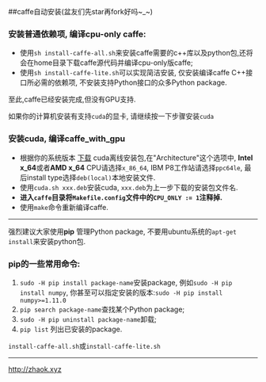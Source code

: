 ##caffe自动安装(盆友们先star再fork好吗~_~)
### 安装普通依赖项, 编译cpu-only caffe:
* 使用`sh install-caffe-all.sh`来安装caffe需要的c++库以及python包,还将会在home目录下载caffe源代码并编译cpu-only版caffe;
* 使用`sh install-caffe-lite.sh`可以实现简洁安装, 仅安装编译caffe C++接口所必需的依赖项, 不安装支持Python接口的众多Python package. 

至此,caffe已经安装完成,但没有GPU支持.

如果你的计算机安装有支持`cuda`的显卡, 请继续按一下步骤安装`cuda`

### 安装cuda, 编译caffe_with_gpu
* 根据你的系统版本 [下载](https://developer.nvidia.com/cuda-downloads) cuda离线安装包,在"Architecture"这个选项中, **Intel x_64**或者**AMD x_64** CPU请选择`x_86_64`, IBM P8工作站请选择`ppc64le`, 最后install type选择`deb(local)`本地安装文件.
* 使用`cuda.sh xxx.deb`安装cuda, `xxx.deb`为上一步下载的安装包文件名.
* **进入`caffe`目录将`Makefile.config`文件中的`CPU_ONLY := 1`注释掉.**
* 使用`make`命令重新编译caffe.


___
强烈建议大家使用**pip** 管理Python package, 不要用ubuntu系统的`apt-get install`来安装python包.
### pip的一些常用命令:

1. `sudo -H pip install package-name`安装package, 例如`sudo -H pip install numpy`, 你甚至可以指定安装的版本:`sudo -H pip install numpy>=1.11.0`
2. `pip search package-name`查找某个Python package;
3. `sudo -H pip uninstall package-name`卸载;
4. `pip list` 列出已安装的package.

`install-caffe-all.sh`或`install-caffe-lite.sh`


___

<http://zhaok.xyz>
